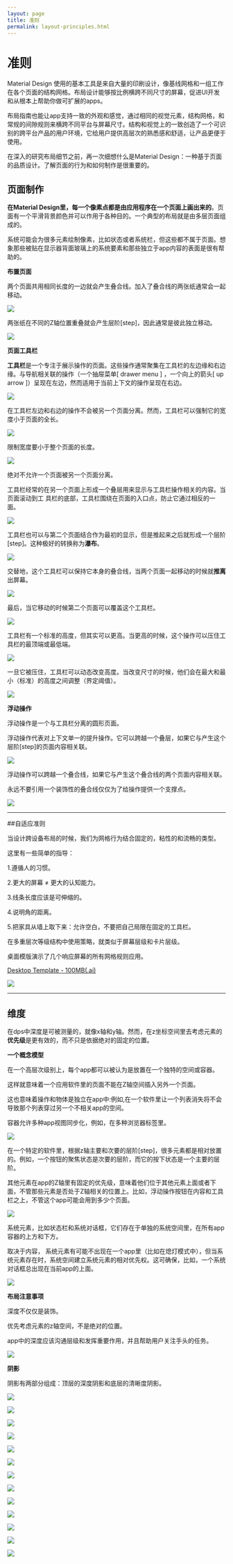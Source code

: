 ```yaml
---
layout: page
title: 准则
permalink: layout-principles.html
---
```


准则
===============

Material Design 使用的基本工具是来自大量的印刷设计，像基线网格和一组工作在各个页面的结构网格。布局设计能够按比例横跨不同尺寸的屏幕，促进UI开发和从根本上帮助你做可扩展的apps。


布局指南也能让app支持一致的外观和感觉，通过相同的视觉元素，结构网格，和常规的间隙规则来横跨不同平台与屏幕尺寸。结构和视觉上的一致创造了一个可识别的跨平台产品的用户环境，它给用户提供高层次的熟悉感和舒适，让产品更便于使用。


在深入的研究布局细节之前，再一次细想什么是Material Design：一种基于页面的品质设计。了解页面的行为和如何制作是很重要的。

## 页面制作

**在Material Design里，每一个像素点都是由应用程序在一个页面上画出来的**。页面有一个平滑背景颜色并可以作用于各种目的。一个典型的布局就是由多层页面组成的。

系统可能会为很多元素绘制像素，比如状态或者系统栏，但这些都不属于页面。想象那些被贴在显示器背面玻璃上的系统要素和那些独立于app内容的表面是很有帮助的。


**布置页面**

两个页面共用相同长度的一边就会产生叠合线。加入了叠合线的两张纸通常会一起移动。

![](images/Layout-principles-papercraft-papercraft-01a_large_mdpi.png)


两张纸在不同的Z轴位置重叠就会产生层阶[step]，因此通常是彼此独立移动。


![](images/Layout-principles-papercraft-papercraft-03a_large_mdpi.png)

**页面工具栏**

**工具栏**是一个专注于展示操作的页面。这些操作通常聚集在工具栏的左边缘和右边缘。与导航相关联的操作（一个抽屉菜单[ drawer menu ] ，一个向上的箭头[ up arrow ]）呈现在左边，然而适用于当前上下文的操作呈现在右边。

![](images/layout-principles-papercraft-papercraft-03_MISSINGASSET_large_mdpi.png)

在工具栏左边和右边的操作不会被另一个页面分离。然而，工具栏可以强制它的宽度小于页面的全长。

![](images/papercraft-04_large_mdpi.png)

限制宽度要小于整个页面的长度。

![](images/papercraft-04_dont_large_mdpi.png)

绝对不允许一个页面被另一个页面分离。


工具栏经常的在另一个页面上形成一个叠层用来显示与工具栏操作相关的内容。当页面滚动到工
具栏的底部，工具栏围绕在页面的入口点，防止它通过相反的一面。

![](images/layout-principles-papercraft-papercraft-05a_large_mdpi.png)

工具栏也可以与第二个页面结合作为最初的显示，但是推起来之后就形成一个层阶[step]。这种极好的转换称为**瀑布**。


![](images/layout-principles-papercraft-papercraft-06a_large_mdpi.png)

交替地，这个工具栏可以保持它本身的叠合线，当两个页面一起移动的时候就**推离**出屏幕。

![](images/layout-principles-papercraft-papercraft-07a_large_mdpi.png)

最后，当它移动的时候第二个页面可以覆盖这个工具栏。

![](images/layout-principles-papercraft-papercraft-08a_large_mdpi.png)


工具栏有一个标准的高度，但其实可以更高。当更高的时候，这个操作可以压住工具栏的最顶端或最低端。

![](images/layout-principles-papercraft-papercraft-09a_large_mdpi.png)

一旦它被压住，工具栏可以动态改变高度。当改变尺寸的时候，他们会在最大和最小（标准）的高度之间调整（界定阈值）。

![](images/layout-principles-papercraft-papercraft-10a_large_mdpi.png)

**浮动操作**

浮动操作是一个与工具栏分离的圆形页面。

浮动操作代表对上下文单一的提升操作。它可以跨越一个叠层，如果它与产生这个层阶[step]的页面内容相关联。

![](images/layout-principles-papercraft-papercraft-11a_large_mdpi.png)

浮动操作可以跨越一个叠合线，如果它与产生这个叠合线的两个页面内容相关联。

永远不要引用一个装饰性的叠合线仅仅为了给操作提供一个支撑点。


![](images/layout-principles-papercraft-papercraft-12a_large_mdpi.png)



***

##自适应准则

当设计跨设备布局的时候，我们为网格行为结合固定的，粘性的和流畅的类型。

这里有一些简单的指导：

1.遵循人的习惯。

2.更大的屏幕  ≠  更大的认知能力。

3.线条长度应该是可伸缩的。

4.说明角的距离。

5.把家具从墙上取下来：允许空白，不要把自己局限在固定的工具栏。

在多重层次等级结构中使用策略，就类似于屏幕层级和卡片层级。

桌面模版演示了几个响应屏幕的所有网格规则应用。

[Desktop Template - 100MB(.ai)](http://materialdesign.qiniudn.com/downloads/Layout_Desktop_Whiteframe.ai)


![](images/layout-principles-responsive-responsive-01_large_mdpi.png)

***

## 维度

在dps中深度是可被测量的，就像x轴和y轴。然而，在z坐标空间里去考虑元素的**优先级**是更有效的，而不只是依据绝对的固定的位置。


**一个概念模型**

在一个高层次级别上，每个app都可以被认为是放置在一个独特的空间或容器。

这样就意味着一个应用软件里的页面不能在Z轴空间插入另外一个页面。

这也意味着操作和物体是独立在app中:例如,在一个软件里让一个列表消失将不会导致那个列表穿过另一个不相关app的空间。

容器允许多种app视图同步化，例如，在多种浏览器标签里。

![](images/layout-principles-dimensionality-dimensionality-01_large_mdpi.png)


在一个特定的软件里，根据z轴主要和次要的层阶[step]，很多元素都是相对放置的。例如，一个按钮的聚焦状态是次要的层阶，而它的按下状态是一个主要的层阶。


其他元素在app的Z轴里有固定的优先级，意味着他们位于其他元素上面或者下面，不管那些元素是否处于Z轴相关的位置上。比如，浮动操作按钮在内容和工具栏之上，不管这个app可能会用到多少个页面。

![](images/layout-principles-dimensionality-dimensionality-02_large_mdpi.png)


系统元素，比如状态栏和系统对话框，它们存在于单独的系统空间里，在所有app容器的上方和下方。

取决于内容， 系统元素有可能不出现在一个app里（比如在熄灯模式中），但当系统元素存在时，系统空间建立系统元素的相对优先权。这可确保，比如，一个系统对话框总出现在当前app的上面。

![](images/layout-principles-dimensionality-dimensionality-03_large_mdpi.png)

**布局注意事项**

深度不仅仅是装饰。

优先考虑元素的z轴空间，不是绝对的位置。

app中的深度应该沟通层级和发挥重要作用，并且帮助用户关注手头的任务。


![](images/layout-principles-dimensionality-dimensionality-04_large_mdpi.png)



**阴影**

阴影有两部分组成：顶层的深度阴影和底层的清晰度阴影。

![](images/layout-principles-dimensionality-shadows-01_large_mdpi.png)

![](images/layout-principles-dimensionality-shadows-08_large_mdpi.png)

![](images/layout-principles-dimensionality-shadows-02_large_mdpi.png)

![](images/layout-principles-dimensionality-shadows-08_large_mdpi.png)

![](images/layout-principles-dimensionality-shadows-03_large_mdpi.png)

![](images/layout-principles-dimensionality-shadows-08_large_mdpi.png)

![](images/layout-principles-dimensionality-shadows-04_large_mdpi.png)

![](images/layout-principles-dimensionality-shadows-08_large_mdpi.png)

![](images/layout-principles-dimensionality-shadows-05_large_mdpi.png)

![](images/layout-principles-dimensionality-shadows-08_large_mdpi.png)

![](images/layout-principles-dimensionality-shadows-06_large_mdpi.png)

![](images/layout-principles-dimensionality-shadows-08_large_mdpi.png)

![](images/layout-principles-dimensionality-shadows-07_large_mdpi.png)



